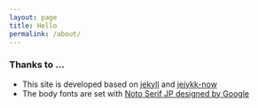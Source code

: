 ```yaml
---
layout: page
title: Hello
permalink: /about/
---
```


### Thanks to ...

- This site is developed based on [jekyll](https://jekyllrb.com/) and [jejykk-now](https://github.com/barryclark/jekyll-now)
- The body fonts are set with [Noto Serif JP designed by Google](https://fonts.google.com/specimen/Noto+Serif+JP)
